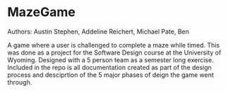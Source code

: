 # MazeGame
Authors: Austin Stephen, Addeline Reichert, Michael Pate, Ben 

A game where a user is challenged to complete a maze while timed. 
This was done as a project for the Software Design course at the University of Wyoming. Designed with a 5 person team as a semester long exercise. Included in the repo is all documentation created as part of the design process and desciprtion of the 5 major phases of deign the game went through.
